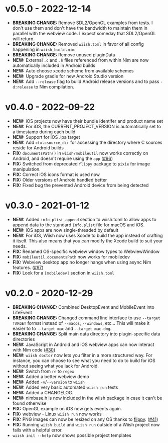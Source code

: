 # v0.5.0 - 2022-12-14

- **BREAKING CHANGE:** Remove SDL2/OpenGL examples from tests. I don't use them and don't have the bandwidth to maintain them in parallel with the webview code. I expect someday that SDL2/OpenGL will return.
- **BREAKING CHANGE:** Removed `wiish.toml` in favor of all config happening in `wiish_build.nim`
- **BREAKING CHANGE:** Remove unused pluginData
- **NEW:** External `.c` and `.h` files referenced from within Nim are now automatically included in Android builds
- **NEW:** Auto choose xcode scheme from available schemes
- **NEW:** Upgrade gradle for new Android Studio version
- **NEW:** Add `--release` flag to build Android release versions and to pass `-d:release` to Nim compilation.

# v0.4.0 - 2022-09-22

- **NEW:** iOS projects now have their bundle identifer and product name set
- **NEW:** For iOS, the CURRENT_PROJECT_VERSION is automatically set to a timestamp during each build
- **NEW:** Support for iOS .ipa target
- **NEW:** Add `ctx.csource_dir` for accessing the directory where C sources reside for Android builds
- **FIX:** `documentsPath()` in `wiish/mobileutil` now works correctly on Android, and doesn't require using the `app` ([#96](https://github.com/iffy/wiish/issues/96))
- **FIX:** Switched from deprecated `flippy` package to `pixie` for image manipulation.
- **FIX:** Correct iOS icons format is used now
- **FIX:** Older versions of Android handled better
- **FIX:** Fixed bug the prevented Android device from being detected

# v0.3.0 - 2021-01-12

- **NEW:** Added `info_plist_append` section to wiish.toml to allow apps to append data to the standard `Info.plist` file for macOS and iOS.
- **NEW:** iOS apps are now single-threaded by default
- **NEW:** For iOS, Wiish now uses Xcode to build the app instead of crafting it itself. This also means that you can modify the Xcode build to suit your needs.
- **FIX:** Renamed OS-specific webview window types to WebviewWindow
- **FIX:** `mobileutil.documentsPath` now works for mobiledev
- **FIX:** Webview desktop app no longer hangs when using async Nim features. ([#97](https://github.com/iffy/wiish/issues/97))
- **FIX:** Look for a `[mobiledev]` section in `wiish.toml`

# v0.2.0 - 2020-12-29

- **BREAKING CHANGE:** Combined DesktopEvent and MobileEvent into LifeEvent
- **BREAKING CHANGE:** Changed command line interface to use `--target TARGET` format instead of `--macos`, `--windows`, etc...  This will make it easier to to `--target mac` and `--target mac-dmg`.
- **BREAKING CHANGE:** Split main data directory into plugin-specific data directories
- **NEW:** JavaScript in Android and iOS webview apps can now interact with Nim code ([#30](https://github.com/iffy/wiish/issues/30))
- **NEW:** `wiish doctor` now lets you filter in a more structured way.  For instance, you can choose to see what you need to do to build for iOS without seeing what you lack for Android.
- **NEW:** Switch from `re` to `regex`
- **NEW:** Added a better webview demo
- **NEW:** Added `-v`/`--version` to `wiish`
- **NEW:** Added very basic automated `wiish run` tests
- **NEW:** Added a CHANGELOG.
- **NEW:** nimbase.h is now included in the wiish package in case it can't be found otherwise
- **FIX:** OpenGL example on iOS now gets events again.
- **FIX:** webview - Linux `wiish run` now works
- **FIX:** PNG images can now be resized on any OS thanks to [flippy](https://github.com/treeform/flippy). ([#41](https://github.com/iffy/wiish/issues/41))
- **FIX:** Running `wiish build` and `wiish run` outside of a Wiish project now fails with a helpful error.
- `wiish init --help` now shows possible project templates



